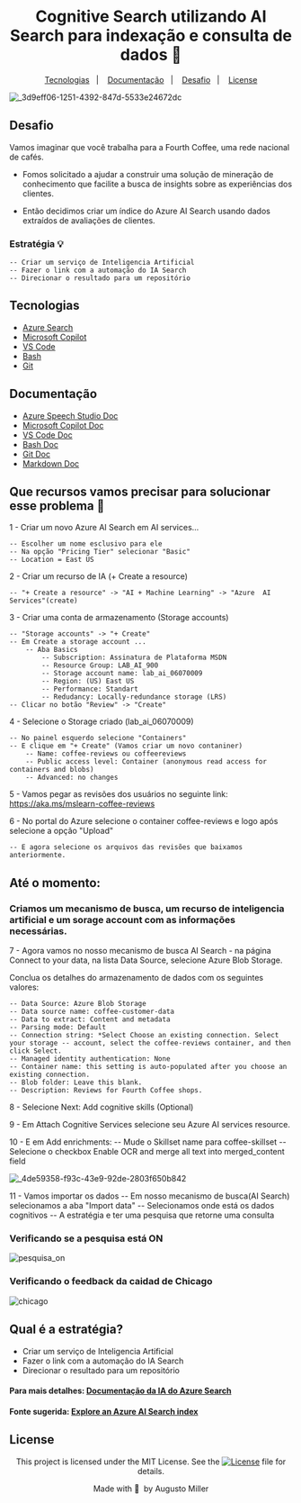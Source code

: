 <div align="center">
 <h1>Cognitive Search utilizando AI Search para indexação e consulta de dados 📅</h1>
</div>

 <p align="center">
  <a href="#Tecnologias">Tecnologias</a>&nbsp;&nbsp;&nbsp;|&nbsp;&nbsp;&nbsp;
  <a href="#Documentação">Documentação</a>&nbsp;&nbsp;&nbsp;|&nbsp;&nbsp;&nbsp;
  <a href="#Desafio">Desafio</a>&nbsp;&nbsp;&nbsp;|&nbsp;&nbsp;&nbsp;
  <a href="#License">License</a></p>

![_3d9eff06-1251-4392-847d-5533e24672dc](https://github.com/augustomiller/AI-Search_index/assets/990877/67d9c7fe-3336-494d-8464-a5407b2c729b)


## Desafio

Vamos imaginar que você trabalha para a Fourth Coffee, uma rede nacional de cafés.

- Fomos solicitado a ajudar a construir uma solução de mineração de conhecimento que facilite a busca de insights sobre as experiências dos clientes.

- Então decidimos criar um índice do Azure AI Search usando dados extraídos de avaliações de clientes.

### Estratégia 💡

    -- Criar um serviço de Inteligencia Artificial
    -- Fazer o link com a automação do IA Search
    -- Direcionar o resultado para um repositório

## Tecnologias

- [Azure Search](https://learn.microsoft.com/pt-br/azure/search/)
- [Microsoft Copilot](https://copilot.microsoft.com/)
- [VS Code](https://code.visualstudio.com/)
- [Bash](https://www.gnu.org/software/bash/)
- [Git](https://git-scm.com/)

## Documentação

- [Azure Speech Studio Doc](https://learn.microsoft.com/pt-br/azure/search/)
- [Microsoft Copilot Doc](https://learn.microsoft.com/en-us/microsoft-copilot-studio/)
- [VS Code Doc](https://code.visualstudio.com/Docs)
- [Bash Doc](https://www.gnu.org/software/bash/manual/bash.html)
- [Git Doc](https://git-scm.com/doc)
- [Markdown Doc](https://google.github.io/styleguide/docguide/style.html)


## Que recursos vamos precisar para solucionar esse problema 🤔

1 - Criar um novo Azure AI Search em AI services...

    -- Escolher um nome esclusivo para ele
    -- Na opção "Pricing Tier" selecionar "Basic"
    -- Location = East US

2 - Criar um recurso de IA (+ Create a resource)

    -- "+ Create a resource" -> "AI + Machine Learning" -> "Azure  AI Services"(create)

3 - Criar uma conta de armazenamento (Storage accounts)

    -- "Storage accounts" -> "+ Create"
    -- Em Create a storage account ...
        -- Aba Basics
            -- Subscription: Assinatura de Plataforma MSDN
            -- Resource Group: LAB_AI_900
            -- Storage account name: lab_ai_06070009
            -- Region: (US) East US
            -- Performance: Standart
            -- Redudancy: Locally-redundance storage (LRS)
    -- Clicar no botão "Review" -> "Create"

4 - Selecione o Storage criado (lab_ai_06070009)

    -- No painel esquerdo selecione "Containers"
    -- E clique em "+ Create" (Vamos criar um novo contaniner)
        -- Name: coffee-reviews ou coffeereviews
        -- Public access level: Container (anonymous read access for containers and blobs)
        -- Advanced: no changes

5 - Vamos pegar as revisões dos usuários no seguinte link: https://aka.ms/mslearn-coffee-reviews

6 - No portal do Azure selecione o container coffee-reviews e logo após selecione a opção "Upload"

    -- E agora selecione os arquivos das revisões que baixamos anteriormente.

## Até o momento:
 
### Criamos um mecanismo de busca, um recurso de inteligencia artificial e um sorage account com as informações necessárias.

7 - Agora vamos no nosso mecanismo de busca AI Search - na página Connect to your data, na lista Data Source, selecione Azure Blob Storage. 

Conclua os detalhes do armazenamento de dados com os seguintes valores:

    -- Data Source: Azure Blob Storage
    -- Data source name: coffee-customer-data
    -- Data to extract: Content and metadata
    -- Parsing mode: Default
    -- Connection string: *Select Choose an existing connection. Select your storage -- account, select the coffee-reviews container, and then click Select.
    -- Managed identity authentication: None
    -- Container name: this setting is auto-populated after you choose an existing connection.
    -- Blob folder: Leave this blank.
    -- Description: Reviews for Fourth Coffee shops.

8 - Selecione Next: Add cognitive skills (Optional)

9 - Em Attach Cognitive Services selecione seu Azure AI services resource.

10 - E em Add enrichments:
    -- Mude o Skillset name para coffee-skillset
    -- Selecione o checkbox Enable OCR and merge all text into merged_content field

![_4de59358-f93c-43e9-92de-2803f650b842](https://github.com/augustomiller/AI-Search_index/assets/990877/11d0df84-8c9b-463d-afa3-8865ed82206a)

11 - Vamos importar os dados
    -- Em nosso mecanismo de busca(AI Search) selecionamos a aba "Import data"
    -- Selecionamos onde está os dados cognitivos
    -- A estratégia e ter uma pesquisa que retorne uma consulta

### Verificando se a pesquisa está ON

![pesquisa_on](https://github.com/augustomiller/AI-Search_index/assets/990877/554ef1ce-f499-4ee2-a589-1fc3838fc59b)


### Verificando o feedback da caidad de Chicago

![chicago](https://github.com/augustomiller/AI-Search_index/assets/990877/228da15f-350b-408e-ad80-b92c4fca60d8)

## Qual é a estratégia?

  - Criar um serviço de Inteligencia Artificial
  - Fazer o link com a automação do IA Search
  - Direcionar o resultado para um repositório

#### Para mais detalhes: [Documentação da IA do Azure Search](https://learn.microsoft.com/pt-br/azure/search/)

#### Fonte sugerida: [Explore an Azure AI Search index](https://microsoftlearning.github.io/mslearn-ai-fundamentals/Instructions/Labs/11-ai-search.html#learn-more)


## License

<div align="center">
  
<p>This project is licensed under the MIT License. See the
  <a href="https://mit-license.org/">
    <img src="https://img.shields.io/static/v1?label=license&message=MIT&color=5965E0&labelColor=121214" alt="License"></a> file for details.</p>
<p>Made with&nbsp;💙 &nbsp;by Augusto Miller</p>
  
<div>